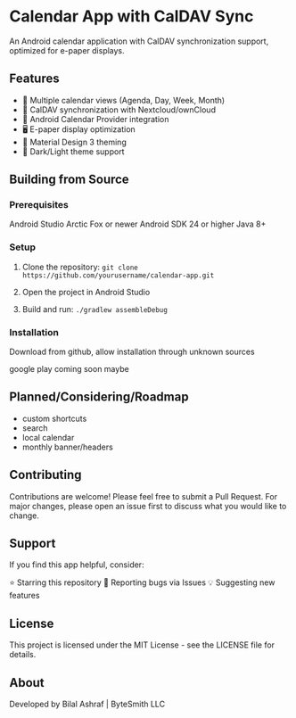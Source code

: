 # Calendar App with CalDAV Sync

An Android calendar application with CalDAV synchronization support, optimized for e-paper displays.

## Features

- 📅 Multiple calendar views (Agenda, Day, Week, Month)
- 🔄 CalDAV synchronization with Nextcloud/ownCloud
- 📱 Android Calendar Provider integration
- 🖥️ E-paper display optimization
- 🎨 Material Design 3 theming
- 🌙 Dark/Light theme support

## Building from Source
### Prerequisites

Android Studio Arctic Fox or newer
Android SDK 24 or higher
Java 8+

### Setup

1. Clone the repository:
```git clone https://github.com/yourusername/calendar-app.git```

2. Open the project in Android Studio
3. Build and run:
```./gradlew assembleDebug```


### Installation
Download from github, allow installation through unknown sources

google play coming soon maybe

## Planned/Considering/Roadmap
- custom shortcuts
- search
- local calendar
- monthly banner/headers

## Contributing
Contributions are welcome! Please feel free to submit a Pull Request. For major changes, please open an issue first to discuss what you would like to change.

## Support
If you find this app helpful, consider:

⭐ Starring this repository
🐛 Reporting bugs via Issues
💡 Suggesting new features

## License
This project is licensed under the MIT License - see the LICENSE file for details.

## About
Developed by Bilal Ashraf | ByteSmith LLC